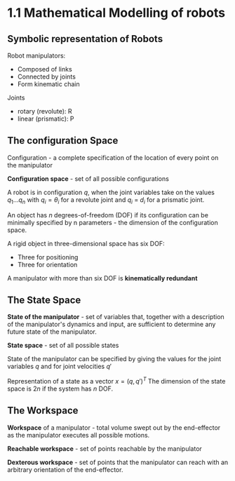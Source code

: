# 1.1 Mathematical Modelling of robots
## Symbolic representation of Robots

Robot manipulators:
- Composed of links
- Connected by joints
- Form kinematic chain

Joints
- rotary (revolute): R
- linear (prismatic): P

## The configuration Space

Configuration - a complete specification of the location of every point on the manipulator

**Configuration space** - set of all possible configurations

A robot is in configuration $q$, when the joint variables take on the values $q_1 ... q_n$ with $q_i = \theta_i$ for a revolute joint and $q_i$ = $d_i$ for a prismatic joint. 

An object has $n$ degrees-of-freedom (DOF) if its configuration can be minimally specified by n parameters - the dimension of the configuration space.

A rigid object in three-dimensional space has six DOF:
- Three for positioning
- Three for orientation

A manipulator with more than six DOF is **kinematically redundant**

## The State Space

**State of the manipulator** - set of variables that, together with a description of the manipulator's dynamics and input, are sufficient to determine any future state of the manipulator.

**State space** - set of all possible states

State of the manipulator can be specified by giving the values for the joint variables $q$ and for joint velocities $q'$ 

Representation of a state as a vector $x = (q, q')^T$
The dimension of the state space is $2n$ if the system has $n$ DOF.

## The Workspace

**Workspace** of a manipulator - total volume swept out by the end-effector as the manipulator executes all possible motions.

**Reachable workspace** - set of points reachable by the manipulator

**Dexterous workspace** - set of points that the manipulator can reach with an arbitrary orientation of the end-effector.
